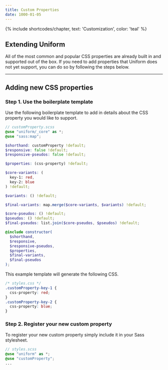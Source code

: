 ```yaml
---
title: Custom Properties
date: 1000-01-05
---
```


{% include shortcodes/chapter, text: 'Customization', color: 'teal' %}

## Extending Uniform

All of the most common and popular CSS properties are already built in and supported out of the box. If you need to add properties that Uniform does not yet support, you can do so by following the steps below.

---

## Adding new CSS properties

<div class="mb-10"></div>

### Step 1.  Use the boilerplate template

Use the following boilerplate template to add in details about the CSS property you would like to support.

```scss
// customProperty.scss
@use "uniform/_core" as *;
@use "sass:map";

$shorthand: customProperty !default;
$responsive: false !default;
$responsive-pseudos: false !default;

$properties: (css-property) !default;

$core-variants: (
  key-1: red,
  key-2: blue
) !default;

$variants: () !default;

$final-variants: map.merge($core-variants, $variants) !default;

$core-pseudos: () !default;
$pseudos: () !default;
$final-pseudos: list.join($core-pseudos, $pseudos) !default;

@include constructor(
  $shorthand,
  $responsive,
  $responsive-pseudos,
  $properties,
  $final-variants,
  $final-pseudos
);

```

This example template will generate the following CSS.

```css
/* styles.css */
.customProperty-key-1 {
  css-property: red;
}
.customProperty-key-2 {
  css-property: blue;
}
```

<div class="mb-10"></div>

### Step 2. Register your new custom property

To register your new custom property simply include it in your Sass stylesheet.

```scss
// styles.scss
@use "uniform" as *;
@use "customProperty";
...
```
